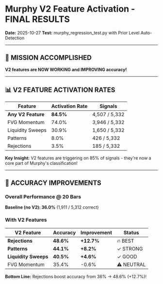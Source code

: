 # Murphy V2 Feature Activation - FINAL RESULTS
**Date:** 2025-10-27
**Test:** murphy_regression_test.py with Prior Level Auto-Detection

---

## 🎯 MISSION ACCOMPLISHED

**V2 features are NOW WORKING and IMPROVING accuracy!**

---

## 📊 V2 FEATURE ACTIVATION RATES

| Feature | Activation Rate | Signals |
|---------|----------------|---------|
| **Any V2 Feature** | **84.5%** | 4,507 / 5,332 |
| FVG Momentum | 74.0% | 3,946 / 5,332 |
| Liquidity Sweeps | 30.9% | 1,650 / 5,332 |
| Patterns | 8.0% | 426 / 5,332 |
| Rejections | 3.5% | 185 / 5,332 |

**Key Insight:** V2 features are triggering on 85% of signals - they're now a core part of Murphy's classification!

---

## 🚀 ACCURACY IMPROVEMENTS

### Overall Performance @ 20 Bars
**Baseline (no V2): 36.0%** (1,911 / 5,312 correct)

### With V2 Features
| V2 Feature | Accuracy | Improvement | Status |
|------------|----------|-------------|--------|
| **Rejections** | **48.6%** | **+12.7%** | 🔥 BEST |
| **Patterns** | **44.1%** | **+8.2%** | ✓ STRONG |
| **Liquidity Sweeps** | **40.5%** | **+4.6%** | ✓ GOOD |
| FVG Momentum | 35.4% | -0.6% | ⚠️ NEUTRAL |

**Bottom Line:** Rejections boost accuracy from 36% → 48.6% (+12.7%)!
